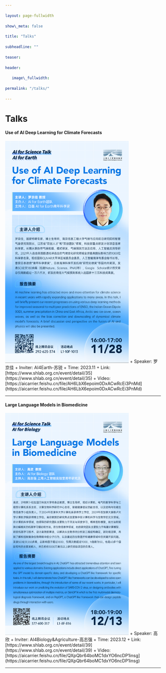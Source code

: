 ```yaml
---

layout: page-fullwidth

show\_meta: false

title: "Talks"

subheadline: ""

teaser: 

header:

   image\_fullwidth: 

permalink: "/talks/"

---
```


# Talks



#### Use of AI Deep Learning for Climate Forecasts
<img src="/images/talks/talk_2023-11-28.jpeg" width="400" height="720" />
+ Speaker: 罗京佳
+ Inviter: AI4Earth-苏锐
+ Time:    2023.11
+ Link:    [https://www.shlab.org.cn/event/detail/35](https://www.shlab.org.cn/event/detail/35)
+ Video:   [https://aicarrier.feishu.cn/file/AH6LbX6epoim0DxACwRcEi3PnMd](https://aicarrier.feishu.cn/file/AH6LbX6epoim0DxACwRcEi3PnMd)

---


#### Large Language Models in Biomedicine
<img src="/images/talks/talk_2023-12-13.png" width="400" height="720" />
+ Speaker: 高欣
+ Inviter: AI4Biology&Agriculture-高志强
+ Time:    2023.12
+ Link:    [https://www.shlab.org.cn/event/detail/39](https://www.shlab.org.cn/event/detail/39)
+ Video:   [https://aicarrier.feishu.cn/file/QXpQbr64boMC1dxYO6ncDP1insg](https://aicarrier.feishu.cn/file/QXpQbr64boMC1dxYO6ncDP1insg)

---







